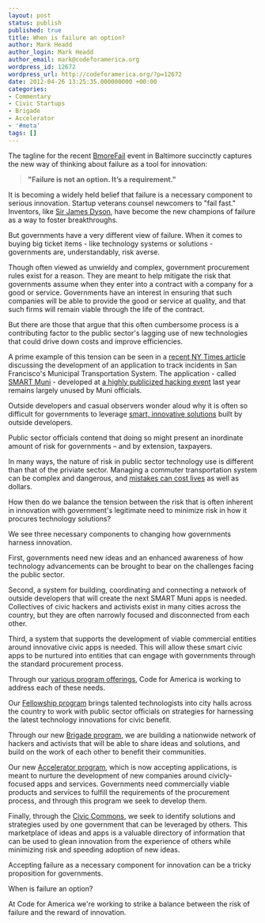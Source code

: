 ```yaml
---
layout: post
status: publish
published: true
title: When is failure an option?
author: Mark Headd
author_login: Mark Headd
author_email: mark@codeforamerica.org
wordpress_id: 12672
wordpress_url: http://codeforamerica.org/?p=12672
date: 2012-04-26 13:25:35.000000000 +00:00
categories:
- Commentary
- Civic Startups
- Brigade
- Accelerator
- '#meta'
tags: []
---
```

The tagline for the recent <a href="http://gb.tc/bmorefail/">BmoreFail</a> event in Baltimore succinctly captures the new way of thinking about failure as a tool for innovation:
<blockquote><strong>"Failure is not an option. It’s a requirement."</strong></blockquote>
It is becoming a widely held belief that failure is a necessary component to serious innovation. Startup veterans counsel newcomers to "fail fast." Inventors, like <a href="http://www.wired.com/epicenter/2011/04/in-praise-of-failure/all/1">Sir James Dyson</a>, have become the new champions of failure as a way to foster breakthroughs.

But governments have a very different view of failure. When it comes to buying big ticket items - like technology systems or solutions - governments are, understandably, risk averse.

Though often viewed as unwieldy and complex, government procurement rules exist for a reason. They are meant to help mitigate the risk that governments assume when they enter into a contract with a company for a good or service. Governments have an interest in ensuring that such companies will be able to provide the good or service at quality, and that such firms will remain viable through the life of the contract.

But there are those that argue that this often cumbersome process is a contributing factor to the public sector's lagging use of new technologies that could drive down costs and improve efficiencies.

A prime example of this tension can be seen in a <a href="http://www.nytimes.com/2012/04/22/us/smart-muni-app-for-san-francisco-transit-goes-unused.html">recent NY Times article</a> discussing the development of an application to track incidents in San Francisco's Municipal Transportation System. The application - called <a href="http://www.summerofsmart.org/projects/smart-muni/">SMART Muni</a> - developed at <a href="http://www.summerofsmart.org/">a highly publicized hacking event</a> last year remains largely unused by Muni officials.

Outside developers and casual observers wonder aloud why it is often so difficult for governments to leverage <a href="http://www.summerofsmart.org/projects/smart-muni/">smart, innovative solutions</a> built by outside developers.

Public sector officials contend that doing so might present an inordinate amount of risk for governments – and by extension, taxpayers.

In many ways, the nature of risk in public sector technology use is different than that of the priviate sector. Managing a commuter transportation system can be complex and dangerous, and <a href="http://www.nytimes.com/2009/06/23/us/23webcrash.html">mistakes can cost lives</a> as well as dollars.

How then do we balance the tension between the risk that is often inherent in innovation with government's legitimate need to minimize risk in how it procures technology solutions?

We see three necessary components to changing how governments harness innovation.

First, governments need new ideas and an enhanced awareness of how technology advancements can be brought to bear on the challenges facing the public sector.

Second, a system for building, coordinating and connecting a network of outside developers that will create the next SMART Muni apps is needed. Collectives of civic hackers and activists exist in many cities across the country, but they are often narrowly focused and disconnected from each other.

Third, a system that supports the development of viable commercial entities around innovative civic apps is needed. This will allow these smart civic apps to be nurtured into entities that can engage with governments through the standard procurement process.

Through our <a href="http://codeforamerica.org/what-we-do/">various program offerings</a>, Code for America is working to address each of these needs.

Our <a href="http://codeforamerica.org/fellows/">Fellowship program</a> brings talented technologists into city halls across the country to work with public sector officials on strategies for harnessing the latest technology innovations for civic benefit.

Through our new <a href="http://brigade.codeforamerica.org">Brigade program</a>, we are building a nationwide network of hackers and activists that will be able to share ideas and solutions, and build on the work of each other to benefit their communities.

Our new <a href="http://codeforamerica.org/accelerator/">Accelerator program</a>, which is now accepting applications, is meant to nurture the development of new companies around civicly-focused apps and services. Governments need commercially viable products and services to fulfill the requirements of the procurement process, and through this program we seek to develop them.

Finally, through the <a href="http://civiccommons.org/">Civic Commons</a>, we seek to identify solutions and strategies used by one government that can be leveraged by others. This marketplace of ideas and apps is a valuable directory of information that can be used to glean innovation from the experience of others while minimizing risk and speeding adoption of new ideas.

Accepting failure as a necessary component for innovation can be a tricky proposition for governments.

When is failure an option?

At Code for America we're working to strike a balance between the risk of failure and the reward of innovation.
